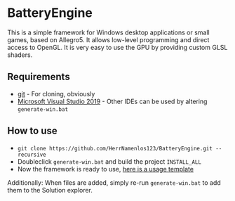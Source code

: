 # BatteryEngine

This is a simple framework for Windows desktop applications or small games, based on Allegro5. It allows low-level programming and direct access to OpenGL. It is very easy to use the GPU by providing custom GLSL shaders.

## Requirements

 - [git](https://git-scm.com/downloads) - For cloning, obviously
 - [Microsoft Visual Studio 2019](https://visualstudio.microsoft.com/de/downloads/) - Other IDEs can be used by altering `generate-win.bat`

## How to use

 - `git clone https://github.com/HerrNamenlos123/BatteryEngine.git --recursive`
 - Doubleclick `generate-win.bat` and build the project `INSTALL_ALL`
 - Now the framework is ready to use, [here is a usage template](https://github.com/HerrNamenlos123/BatteryTemplateProject)

Additionally:
When files are added, simply re-run `generate-win.bat` to add them to the Solution explorer.
